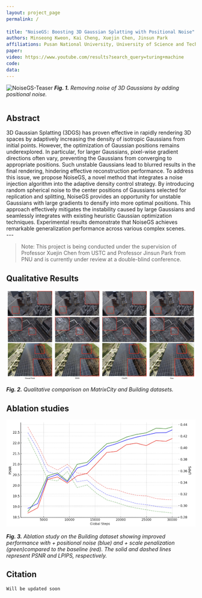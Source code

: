 ```yaml
---
layout: project_page
permalink: /

title: "NoiseGS: Boosting 3D Gaussian Splatting with Positional Noise"
authors: Minseong Kweon, Kai Cheng, Xuejin Chen, Jinsun Park
affiliations: Pusan National University, University of Science and Technology of China
paper:
video: https://www.youtube.com/results?search_query=turing+machine
code:
data:
---
```


![NoiseGS-Teaser](/static/image/NoiseGS-teaser.png)
_**Fig. 1.** Removing noise of 3D Gaussians by adding positional noise._

<!-- Using HTML to center the abstract -->
<div class="columns is-centered has-text-centered">
    <div class="column is-four-fifths">
        <h2>Abstract</h2>
        <div class="content has-text-justified">
3D Gaussian Splatting (3DGS) has proven effective in rapidly rendering 3D spaces by adaptively increasing the density of isotropic Gaussians from initial points. However, the optimization of Gaussian positions remains underexplored. In particular, for larger Gaussians, pixel-wise gradient directions often vary, preventing the Gaussians from converging to appropriate positions. Such unstable Gaussians lead to blurred results in the final rendering, hindering effective reconstruction performance. To address this issue, we propose NoiseGS, a novel method that integrates a noise injection algorithm into the adaptive density control strategy. By introducing random spherical noise to the center positions of Gaussians selected for replication and splitting, NoiseGS provides an opportunity for unstable Gaussians with large gradients to densify into more optimal positions. This approach effectively mitigates the instability caused by large Gaussians and seamlessly integrates with existing heuristic Gaussian optimization techniques. Experimental results demonstrate that NoiseGS achieves remarkable generalization performance across various complex scenes.
        </div>
    </div>
</div>
---

> Note: This project is being conducted under the supervision of Professor Xuejin Chen from USTC and Professor Jinsun Park from PNU and is currently under review at a double-blind conference.

## Qualitative Results

![comparison](/static/image/Comparison.png)

_**Fig. 2.** Qualitative comparison on MatrixCity and Building datasets._

## Ablation studies

![ablation](/static/image/Ablation.png)

_**Fig. 3.** Ablation study on the Building dataset showing improved performance with + positional noise (blue) and + scale penalization (green)compared to the baseline (red). The solid and dashed lines represent PSNR and LPIPS, respectively._

## Citation

```
Will be updated soon
```
